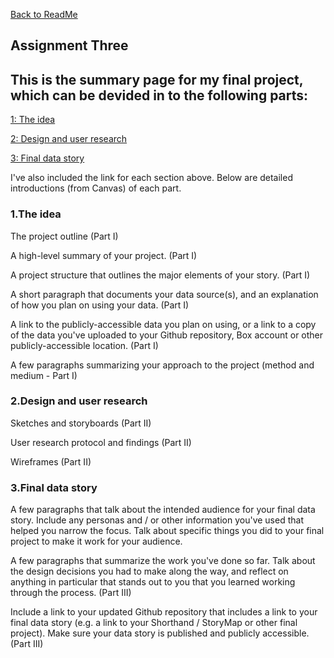 [Back to ReadMe](/README.md)

## Assignment Three

## This is the summary page for my final project, which can be devided in to the following parts:

[1: The idea](/FinalProject.md)

[2: Design and user research](/FinalProject2.md)

[3: Final data story](/FinalProject3.md)

I've also included the link for each section above. Below are detailed introductions (from Canvas) of each part.


### 1.The idea

The project outline (Part I)

A high-level summary of your project.  (Part I)

A project structure that outlines the major elements of your story. (Part I)

A short paragraph that documents your data source(s), and an explanation of how you plan on using your data. (Part I)

A link to the publicly-accessible data you plan on using, or a link to a copy of the data you've uploaded to your Github repository, Box account or other publicly-accessible location. (Part I)

A few paragraphs summarizing your approach to the project (method and medium - Part I)

### 2.Design and user research

Sketches and storyboards (Part II)

User research protocol and findings (Part II)

Wireframes (Part II)

### 3.Final data story

A few paragraphs that talk about the intended audience for your final data story.  Include any personas and / or other information you've used that helped you narrow the focus.  Talk about specific things you did to your final project to make it work for your audience. 

A few paragraphs that summarize the work you've done so far.  Talk about the design decisions you had to make along the way, and reflect on anything in particular that stands out to you that you learned working through the process. (Part III)

Include a link to your updated Github repository that includes a link to your final data story (e.g. a link to your Shorthand / StoryMap or other final project).  Make sure your data story is published and publicly accessible. (Part III)
